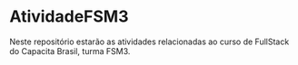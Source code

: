 # AtividadeFSM3
Neste repositório estarão as atividades relacionadas ao curso de FullStack do Capacita Brasil, turma FSM3.
